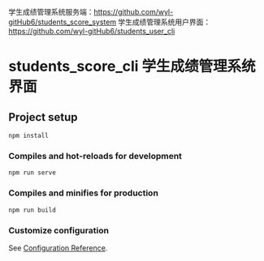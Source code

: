 学生成绩管理系统服务端：https://github.com/wyl-gitHub6/students_score_system
学生成绩管理系统用户界面：https://github.com/wyl-gitHub6/students_user_cli

# students_score_cli 学生成绩管理系统界面

## Project setup
```
npm install
```

### Compiles and hot-reloads for development
```
npm run serve
```

### Compiles and minifies for production
```
npm run build
```

### Customize configuration
See [Configuration Reference](https://cli.vuejs.org/config/).
